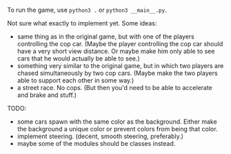 To run the game, use ```python3 .``` or ```python3 __main__.py```.

Not sure what exactly to implement yet. Some ideas:
- same thing as in the original game, but with one of the players controlling the cop car. (Maybe the player controlling the cop car should have a very short view distance. Or maybe make him only able to see cars that he would actually be able to see.)
- something very similar to the original game, but in which two players are chased simultaneously by two cop cars. (Maybe make the two players able to support each other in some way.)
- a street race. No cops. (But then you'd need to be able to accelerate and brake and stuff.)

TODO:
- some cars spawn with the same color as the background. Either make the background a unique color or prevent colors from being that color.
- implement steering. (decent, smooth steering, preferably.)
- maybe some of the modules should be classes instead.
